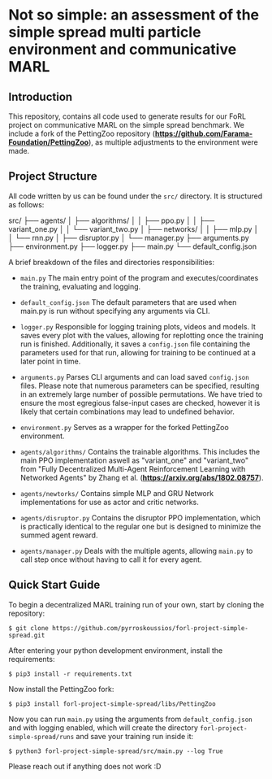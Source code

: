 # **Not so simple: an assessment of the simple spread multi particle environment and communicative MARL**

## Introduction

This repository, contains all code used to generate results for our FoRL project on communicative MARL on the simple spread benchmark. We include a fork of the PettingZoo repository (__https://github.com/Farama-Foundation/PettingZoo__), as multiple adjustments to the environment were made.

## Project Structure

All code written by us can be found under the `src/` directory. It is structured as follows:


src/
├── agents/
│   ├── algorithms/
│   │   ├── ppo.py
│   │   ├── variant_one.py
│   │   └── variant_two.py
│   ├── networks/
│   │   ├── mlp.py
│   │   └── rnn.py
│   ├── disruptor.py
│   └── manager.py
├── arguments.py
├── environment.py
├── logger.py
├── main.py
└── default_config.json

A brief breakdown of the files and directories responsibilities:

- `main.py`
    The main entry point of the program and executes/coordinates the training, evaluating and logging.


- `default_config.json`
    The default parameters that are used when main.py is run without specifying any arguments via CLI.


- `logger.py`
    Responsible for logging training plots, videos and models. It saves every plot with the values, allowing for replotting once the training run is finished. Additionally, it saves a `config.json` file containing the parameters used for that run, allowing for training to be continued at a later point in time.
    
- `arguments.py`
    Parses CLI arguments and can load saved `config.json` files. Please note that numerous parameters can be specified, resulting in an extremely large number of possible permutations. We have tried to ensure the most egregious false-input cases are checked, however it is likely that certain combinations may lead to undefined behavior.

- `environment.py`
    Serves as a wrapper for the forked PettingZoo environment.

- `agents/algorithms/`
    Contains the trainable algorithms. This includes the main PPO implementation aswell as \"variant_one\" and \"variant_two\" from \"Fully Decentralized Multi-Agent Reinforcement Learning with Networked Agents\" by Zhang et al. (__https://arxiv.org/abs/1802.08757__).

- `agents/newtorks/`
    Contains simple MLP and GRU Network implementations for use as actor and critic networks.

- `agents/disruptor.py`
    Contains the disruptor PPO implementation, which is practically identical to the regular one but is designed to minimize the summed agent reward.

- `agents/manager.py`
    Deals with the multiple agents, allowing `main.py` to call step once without having to call it for every agent.

## Quick Start Guide

To begin a decentralized MARL training run of your own, start by cloning the repository:
```console
$ git clone https://github.com/pyrroskoussios/forl-project-simple-spread.git
```
After entering your python development environment, install the requirements:
```console
$ pip3 install -r requirements.txt
```
Now install the PettingZoo fork:
```console
$ pip3 install forl-project-simple-spread/libs/PettingZoo
```
Now you can run `main.py` using the arguments from `default_config.json` and with logging enabled, which will create the directory `forl-project-simple-spread/runs` and save your training run inside it:
```console
$ python3 forl-project-simple-spread/src/main.py --log True
```


Please reach out if anything does not work :D


